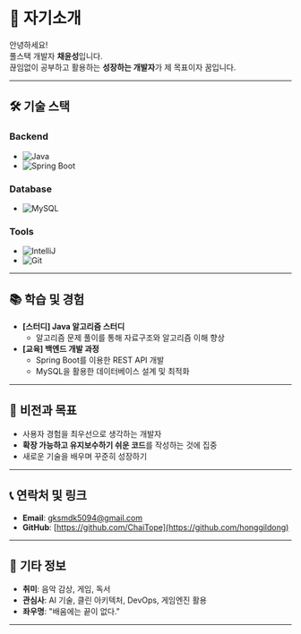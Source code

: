 # 👋 자기소개

안녕하세요!  
풀스택 개발자 **채윤성**입니다.  
끊임없이 공부하고 활용하는 **성장하는 개발자**가 제 목표이자 꿈입니다.

---

## 🛠 기술 스택  

### **Backend**
- ![Java](https://img.shields.io/badge/Java-ED8B00?style=flat-square&logo=java&logoColor=white)
- ![Spring Boot](https://img.shields.io/badge/Spring%20Boot-6DB33F?style=flat-square&logo=spring-boot&logoColor=white)

### **Database**
- ![MySQL](https://img.shields.io/badge/MySQL-00000F?style=flat-square&logo=mysql&logoColor=white)

### **Tools**
- ![IntelliJ](https://img.shields.io/badge/IntelliJ%20IDEA-000000?style=flat-square&logo=intellij-idea&logoColor=white)
- ![Git](https://img.shields.io/badge/Git-F05032?style=flat-square&logo=git&logoColor=white)

---

## 📚 학습 및 경험  

- **[스터디] Java 알고리즘 스터디**  
  - 알고리즘 문제 풀이를 통해 자료구조와 알고리즘 이해 향상  
- **[교육] 백엔드 개발 과정**  
  - Spring Boot를 이용한 REST API 개발  
  - MySQL을 활용한 데이터베이스 설계 및 최적화  

---

## 🚀 비전과 목표  

- 사용자 경험을 최우선으로 생각하는 개발자  
- **확장 가능하고 유지보수하기 쉬운 코드**를 작성하는 것에 집중  
- 새로운 기술을 배우며 꾸준히 성장하기  

---

## 📞 연락처 및 링크  

- **Email**: gksmdk5094@gmail.com
- **GitHub**: [https://github.com/ChaiTope](https://github.com/honggildong)  
<!-- **Portfolio**: [https://honggildong.dev](https://honggildong.dev)  
- **LinkedIn**: [https://www.linkedin.com/in/honggildong](https://www.linkedin.com/in/honggildong)  -->

---

## 🌟 기타 정보  

- **취미**: 음악 감상, 게임, 독서  
- **관심사**: AI 기술, 클린 아키텍처, DevOps, 게임엔진 활용
- **좌우명**: "배움에는 끝이 없다."  

---
